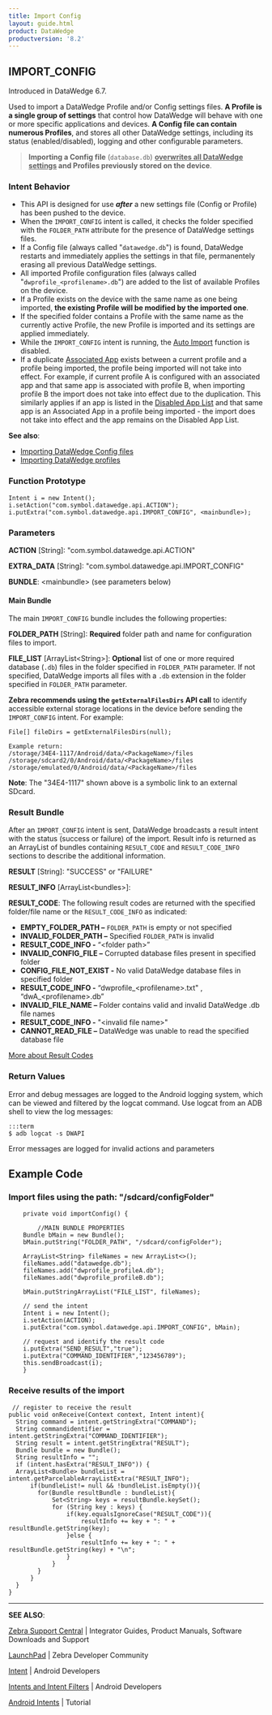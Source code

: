 ```yaml
---
title: Import Config 
layout: guide.html
product: DataWedge
productversion: '8.2'
---
```


## IMPORT_CONFIG

Introduced in DataWedge 6.7.

Used to import a DataWedge Profile and/or Config settings files. **A Profile is a single group of settings** that control how DataWedge will behave with one or more specific applications and devices. **A Config file can contain numerous Profiles**, and stores all other DataWedge settings, including its status (enabled/disabled), logging and other configurable parameters.

> **Importing a Config file** (`database.db`) **<u>overwrites all DataWedge settings</u> and Profiles previously stored on the device**. 

### Intent Behavior

* This API is designed for use **_after_** a new settings file (Config or Profile) has been pushed to the device.  
* When the `IMPORT_CONFIG` intent is called, it checks the folder specified with the `FOLDER_PATH` attribute for the presence of DataWedge settings files. 
* If a Config file (always called "`datawedge.db`") is found, DataWedge restarts and immediately applies the settings in that file, permanentely erasing all previous DataWedge settings. 
* All imported Profile configuration files (always called "`dwprofile_<profilename>.db`") are added to the list of available Profiles on the device. 
* If a Profile exists on the device with the same name as one being imported, **the existing Profile will be modified by the imported one**.
* If the specified folder contains a Profile with the same name as the currently active Profile, the new Profile is imported and its settings are applied immediately.
* While the `IMPORT_CONFIG` intent is running, the [Auto Import](../../settings/#autoimport) function is disabled. 
* If a duplicate [Associated App](../gettingstarted) exists between a current profile and a profile being imported, the profile being imported will not take into effect. For example, if current profile A is configured with an associated app and that same app is associated with profile B, when importing profile B the import does not take into effect due to the duplication. This similarly applies if an app is listed in the [Disabled App List](../settings) and that same app is an Associated App in a profile being imported - the import does not take into effect and the app remains on the Disabled App List.

**See also**: 

* [Importing DataWedge Config files](../../settings/#importaconfig)
* [Importing DataWedge profiles](../../settings/#importaprofile)

### Function Prototype

	Intent i = new Intent();
	i.setAction("com.symbol.datawedge.api.ACTION");
	i.putExtra("com.symbol.datawedge.api.IMPORT_CONFIG", <mainbundle>);

### Parameters

**ACTION** [String]: "com.symbol.datawedge.api.ACTION"

**EXTRA_DATA** [String]: "com.symbol.datawedge.api.IMPORT_CONFIG"

**BUNDLE**: &lt;mainbundle&gt; (see parameters below)

#### Main Bundle

The main `IMPORT_CONFIG` bundle includes the following properties:

**FOLDER_PATH** [String]: **Required** folder path and name for configuration files to import. 

**FILE_LIST** [ArrayList&lt;String&gt;]: **Optional** list of one or more required database (`.db`) files in the folder specified in `FOLDER_PATH` parameter. If not specified, DataWedge imports all files with a `.db` extension in the folder specified in `FOLDER_PATH` parameter. 

**Zebra recommends using the `getExternalFilesDirs` API call** to identify accessible external storage locations in the device before sending the `IMPORT_CONFIG` intent. For example: 

	File[] fileDirs = getExternalFilesDirs(null);

	Example return:
	/storage/34E4-1117/Android/data/<PackageName>/files
	/storage/sdcard2/0/Android/data/<PackageName>/files
	/storage/emulated/0/Android/data/<PackageName>/files
	
**Note**: The "34E4-1117" shown above is a symbolic link to an external SDcard. 

### Result Bundle
After an `IMPORT_CONFIG` intent is sent, DataWedge broadcasts a result intent with the  status (success or failure) of the import. Result info is returned as an ArrayList of bundles containing `RESULT_CODE` and `RESULT_CODE_INFO` sections to describe the additional information.

**RESULT** [String]: "SUCCESS" or "FAILURE"

**RESULT_INFO** [ArrayList&lt;bundles&gt;]: 

**RESULT_CODE**: The following result codes are returned with the specified folder/file name or the `RESULT_CODE_INFO` as indicated:

* **EMPTY_FOLDER_PATH –** `FOLDER_PATH` is empty or not specified
* **INVALID_FOLDER_PATH –** Specified `FOLDER_PATH` is invalid
 * **RESULT_CODE_INFO -** “&lt;folder path&gt;”
* **INVALID_CONFIG_FILE –** Corrupted database files present in specified folder
* **CONFIG_FILE_NOT_EXIST -** No valid DataWedge database files in specified folder
 * **RESULT_CODE_INFO -** “dwprofile_&lt;profilename&gt;.txt" , “dwA_&lt;profilename&gt;.db”
* **INVALID_FILE_NAME –** Folder contains valid and invalid DataWedge .db file names
 * **RESULT_CODE_INFO -** "&lt;invalid file name&gt;"
* **CANNOT_READ_FILE –** DataWedge was unable to read the specified database file

[More about Result Codes](../resultinfo)  

### Return Values

Error and debug messages are logged to the Android logging system, which can be viewed and filtered by the logcat command. Use logcat from an ADB shell to view the log messages:

	:::term
	$ adb logcat -s DWAPI

Error messages are logged for invalid actions and parameters

## Example Code

### Import files using the path: "/sdcard/configFolder"

		private void importConfig() { 

	    	//MAIN BUNDLE PROPERTIES
		Bundle bMain = new Bundle();
		bMain.putString("FOLDER_PATH", "/sdcard/configFolder");
	 
		ArrayList<String> fileNames = new ArrayList<>();
		fileNames.add("datawedge.db");
		fileNames.add("dwprofile_profileA.db");
		fileNames.add("dwprofile_profileB.db");
	 
		bMain.putStringArrayList("FILE_LIST", fileNames);

		// send the intent
		Intent i = new Intent();
		i.setAction(ACTION);
		i.putExtra("com.symbol.datawedge.api.IMPORT_CONFIG", bMain);

		// request and identify the result code
		i.putExtra("SEND_RESULT","true");
		i.putExtra("COMMAND_IDENTIFIER","123456789");
		this.sendBroadcast(i);
		}

### Receive results of the import

	 // register to receive the result
	public void onReceive(Context context, Intent intent){
	  String command = intent.getStringExtra("COMMAND");
	  String commandidentifier = intent.getStringExtra("COMMAND_IDENTIFIER");
	  String result = intent.getStringExtra("RESULT");
	  Bundle bundle = new Bundle();
	  String resultInfo = "";
	  if (intent.hasExtra("RESULT_INFO")) {
	  ArrayList<Bundle> bundleList = intent.getParcelableArrayListExtra("RESULT_INFO");                    
	      if(bundleList!= null && !bundleList.isEmpty()){
	        for(Bundle resultBundle : bundleList){
	            Set<String> keys = resultBundle.keySet();
	            for (String key : keys) {
	                if(key.equalsIgnoreCase("RESULT_CODE")){
	                    resultInfo += key + ": " + resultBundle.getString(key);
	                }else {
	                    resultInfo += key + ": " + resultBundle.getString(key) + "\n";
	                }
	            }
	        }
	      }
	  } 
	}


-----

**SEE ALSO**:

[Zebra Support Central](https://www.zebra.com/us/en/support-downloads.html) | Integrator Guides, Product Manuals, Software Downloads and Support

[LaunchPad](https://developer.zebra.com/welcome) | Zebra Developer Community

[Intent](https://developer.android.com/reference/android/content/Intent.html) | Android Developers

[Intents and Intent Filters](http://developer.android.com/guide/components/intents-filters.html) | Android Developers

[Android Intents](http://www.vogella.com/tutorials/AndroidIntent/article.html) | Tutorial
